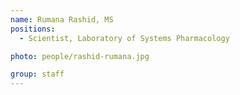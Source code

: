 ```yaml
---
name: Rumana Rashid, MS
positions:
  - Scientist, Laboratory of Systems Pharmacology

photo: people/rashid-rumana.jpg

group: staff
---
```

